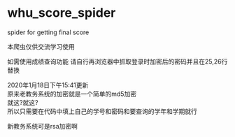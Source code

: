 # whu_score_spider
 spider for getting final score

本爬虫仅供交流学习使用

如需使用成绩查询功能
请自行再浏览器中抓取登录时加密后的密码并且在25,26行替换

2020年1月18日下午15:41更新<br>
原来老教务系统的加密就是一个简单的md5加密<br>
就这?就这?<br>
所以只需要在代码中填上自己的学号和密码和要查询的学年和学期就行

新教务系统可是rsa加密啊